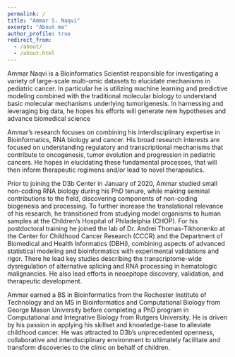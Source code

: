 ```yaml
---
permalink: /
title: "Ammar S. Naqvi"
excerpt: "About me"
author_profile: true
redirect_from: 
  - /about/
  - /about.html
---
```

Ammar Naqvi is a Bioinformatics Scientist responsible for investigating a variety of large-scale multi-omic datasets to elucidate mechanisms in pediatric cancer. In particular he is utilizing machine learning and predictive modeling combined with the traditional molecular biology to understand basic molecular mechanisms underlying tumorigenesis. In harnessing and leveraging big data, he hopes his efforts will generate new hypotheses and advance biomedical science

Ammar’s research focuses on combining his interdisciplinary expertise in Bioinformatics, RNA biology and cancer. His broad research interests are focused on understanding regulatory and transcriptional mechanisms that contribute to oncogenesis, tumor evolution and progression in pediatric cancers. He hopes in elucidating these fundamental processes, that will then inform therapeutic regimens and/or lead to novel therapeutics.

Prior to joining the D3b Center in January of 2020, Ammar studied small non-coding RNA biology during his PhD tenure, while making seminal contributions to the field, discovering components of non-coding biogenesis and processing. To further increase the translational relevance of his research, he transitioned from studying model organisms to human samples at the Children’s Hospital of Philadelphia (CHOP). For his postdoctoral training he joined the lab of Dr. Andrei Thomas-Tikhonenko at the Center for Childhood Cancer Research (CCCR) and the Department of Biomedical and Health Informatics (DBHi), combining aspects of advanced statistical modeling and bioinformatics with experimental validations and rigor. There he lead key studies describing the transcriptome-wide dysregulation of alternative splicing and RNA processing in hematologic malignancies.  He also lead efforts in neoepitope discovery, validation, and therapeutic development.

Ammar earned a BS in Bioinformatics from the Rochester Institute of Technology and an MS in Bioinformatics and Computational Biology from George Mason University before completing a PhD program in Computational and Integrative Biology from Rutgers University. He is driven by his passion in applying his skillset and knowledge-base to alleviate childhood cancer.  He was attracted to D3b’s unprecedented openness, collaborative and interdisciplinary environment to ultimately facilitate and transform discoveries to the clinic on behalf of children.


